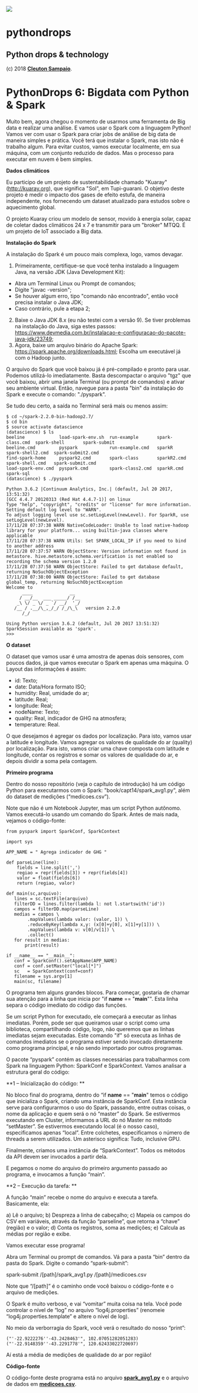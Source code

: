 ![](../python-drops.png)
# pythondrops
## Python drops & technology

(c) 2018 [**Cleuton Sampaio**](https://github.com/cleuton).

# PythonDrops 6: Bigdata com Python & Spark

Muito bem, agora chegou o momento de usarmos uma ferramenta de Big data e realizar uma análise. E vamos usar o Spark com a linguagem Python!
Vamos ver com usar o Spark para criar jobs de análise de big data de maneira simples e prática. Você terá que instalar o Spark, mas isto não é trabalho algum. Para evitar custos, vamos executar localmente, em sua máquina, com um conjunto reduzido de dados. Mas o processo para executar em nuvem é bem simples.

**Dados climáticos**

Eu participo de um projeto de sustentabilidade chamado "Kuaray" (http://kuaray.org), que significa "Sol", em Tupi-guarani. O objetivo deste projeto é medir o impacto dos gases de efeito estufa, de maneira independente, nos fornecendo um dataset atualizado para estudos sobre o aquecimento global. 

O projeto Kuaray criou um modelo de sensor, movido à energia solar, capaz de coletar dados climáticos 24 x 7 e transmitir para um "broker" MTQQ. É um projeto de IoT associado a Big data. 

**Instalação do Spark**

A instalação do Spark é um pouco mais complexa, logo, vamos devagar. 

1.  Primeiramente, certifique-se que você tenha instalado a linguagem Java, na versão JDK (Java Development Kit): 
- Abra um Terminal Linux ou Prompt de comandos;
- Digite "javac -version";
- Se houver algum erro, tipo "comando não encontrado", então você precisa instalar o Java JDK;
- Caso contrário, pule a etapa 2;
2. Baixe o Java JDK 8.x (eu não testei com a versão 9). Se tiver problemas na instalação do Java, siga estes passos: https://www.devmedia.com.br/instalacao-e-configuracao-do-pacote-java-jdk/23749;
3. Agora, baixe um arquivo binário do Apache Spark: https://spark.apache.org/downloads.html; Escolha um executável já com o Hadoop junto.

O arquivo do Spark que você baixou já é pré-compilado e pronto para usar. Podemos utilizá-lo imediatamente. Basta descompactar o arquivo "tgz" que você baixou, abrir uma janela Terminal (ou prompt de comandos) e ativar seu ambiente virtual. Então, navegue para a pasta "bin" da instalação do Spark e execute o comando: "./pyspark".

Se tudo deu certo, a saída no Terminal será mais ou menos assim:
``` 
$ cd ~/spark-2.2.0-bin-hadoop2.7/
$ cd bin
$ source activate datascience
(datascience) $ ls
beeline             load-spark-env.sh  run-example       spark-class.cmd  spark-shell       spark-submit
beeline.cmd         pyspark            run-example.cmd   sparkR           spark-shell2.cmd  spark-submit2.cmd
find-spark-home     pyspark2.cmd       spark-class       sparkR2.cmd      spark-shell.cmd   spark-submit.cmd
load-spark-env.cmd  pyspark.cmd        spark-class2.cmd  sparkR.cmd       spark-sql
(datascience) $ ./pyspark

Python 3.6.2 |Continuum Analytics, Inc.| (default, Jul 20 2017, 13:51:32) 
[GCC 4.4.7 20120313 (Red Hat 4.4.7-1)] on linux
Type "help", "copyright", "credits" or "license" for more information.
Setting default log level to "WARN".
To adjust logging level use sc.setLogLevel(newLevel). For SparkR, use setLogLevel(newLevel).
17/11/28 07:37:38 WARN NativeCodeLoader: Unable to load native-hadoop library for your platform... using builtin-java classes where applicable
17/11/28 07:37:38 WARN Utils: Set SPARK_LOCAL_IP if you need to bind to another address
17/11/28 07:37:57 WARN ObjectStore: Version information not found in metastore. hive.metastore.schema.verification is not enabled so recording the schema version 1.2.0
17/11/28 07:37:58 WARN ObjectStore: Failed to get database default, returning NoSuchObjectException
17/11/28 07:38:00 WARN ObjectStore: Failed to get database global_temp, returning NoSuchObjectException
Welcome to
      ____              __
     / __/__  ___ _____/ /__
    _\ \/ _ \/ _ `/ __/  '_/
   /__ / .__/\_,_/_/ /_/\_\   version 2.2.0
      /_/

Using Python version 3.6.2 (default, Jul 20 2017 13:51:32)
SparkSession available as 'spark'.
>>> 
```
**O dataset**

O dataset que vamos usar é uma amostra de apenas dois sensores, com poucos dados, já que vamos executar o Spark em apenas uma máquina. O Layout das informações é assim:

- id: Texto;
- date: Data/Hora formato ISO;
- humidity: Real, umidade do ar;
- latitude: Real;
- longitude: Real;
- nodeName: Texto;
- quality: Real, indicador de GHG na atmosfera;
- temperature: Real.

O que desejamos é agregar os dados por localização. Para isto, vamos usar a latitude e longitude. Vamos agregar os valores de qualidade do ar (quality) por localização. Para isto, vamos criar uma chave composta com latitude e longitude, contar os registros e somar os valores de qualidade do ar, e depois dividir a soma pela contagem.

**Primeiro programa**

Dentro do nosso repositório (veja o capítulo de introdução) há um código Python para executarmos com o Spark: "book/capt14/spark_avg1.py", além do dataset de medições (“medicoes.csv”). 

Note que não é um Notebook Jupyter, mas um script Python autônomo. Vamos executá-lo usando um comando do Spark. Antes de mais nada, vejamos o código-fonte: 
```
from pyspark import SparkConf, SparkContext

import sys

APP_NAME = " Agrega indicador de GHG "

def parseLine(line):
    fields = line.split(',')
    regiao = repr(fields[3]) + repr(fields[4])
    valor = float(fields[6])
    return (regiao, valor)

def main(sc,arquivo):
   lines = sc.textFile(arquivo)   
   filterDD = lines.filter(lambda l: not l.startswith('id'))   
   campos = filterDD.map(parseLine)
   medias = campos \
        .mapValues(lambda valor: (valor, 1)) \
        .reduceByKey(lambda x,y: (x[0]+y[0], x[1]+y[1])) \
        .mapValues(lambda v: v[0]/v[1]) \
        .collect()   
   for result in medias:
       print(result)

if __name__ == "__main__":
   conf = SparkConf().setAppName(APP_NAME)
   conf = conf.setMaster("local[*]")
   sc   = SparkContext(conf=conf)
   filename = sys.argv[1]
   main(sc, filename)

```
O programa tem alguns grandes blocos. Para começar, gostaria de chamar sua atenção para a linha que inicia por "if __name__ == "__main__"". Esta linha separa o código imediato do código das funções. 

Se um script Python for executado, ele começará a executar as linhas imediatas. Porém, pode ser que queiramos usar o script como uma biblioteca, compartilhando código, logo, não queremos que as linhas imediatas sejam executadas. Este comando "if" só executa as linhas de comandos imediatos se o programa estiver sendo invocado diretamente como programa principal, e não sendo importado por outros programas. 

O pacote “pyspark” contém as classes necessárias para trabalharmos com Spark na linguagem Python: SparkConf e SparkContext. Vamos analisar a estrutura geral do código: 

**1 – Inicialização do código: **

No bloco final do programa, dentro do “if __name__ == "__main__" temos o código que inicializa o Spark, criando uma instância de SparkConf. Esta instância serve para configurarmos o uso do Spark, passando, entre outras coisas, o nome da aplicação e quem será o nó “master” do Spark. Se estivermos executando em Cluster, informamos a URL do nó Master no método “setMaster”. Se estivermos executando local (é o nosso caso), especificamos apenas “local”. Entre colchetes, especificamos o número de threads a serem utilizados. Um asterisco significa: Tudo, inclusive GPU.

Finalmente, criamos uma instância de “SparkContext”. Todos os métodos da API devem ser invocados a partir dela.

E pegamos o nome do arquivo do primeiro argumento passado ao programa, e invocamos a função “main”.

**2 – Execução da tarefa: **

A função “main” recebe o nome do arquivo e executa a tarefa. Basicamente, ela: 

a) Lê o arquivo;
b) Despreza a linha de cabeçalho;
c) Mapeia os campos do CSV em variáveis, através da função “parseline”, que retorna a “chave” (região) e o valor;
d) Conta os registros, soma as medições;
e) Calcula as médias por região e exibe.


Vamos executar esse programa!

Abra um Terminal ou prompt de comandos. Vá para a pasta “bin” dentro da pasta do Spark. Digite o comando “spark-submit”: 

spark-submit /[path]/spark_avg1.py /[path]/medicoes.csv

Note que “/[path]” é o caminho onde você baixou o código-fonte e o arquivo de medições.

O Spark é muito verboso, e vai “vomitar” muita coisa na tela. Você pode controlar o nível de “log” no arquivo “log4j.properties” (renomeie “log4j.properties.template” e altere o nível de log).

No meio da verborragia do Spark, você verá o resultado do nosso “print”: 
```
("'-22.9222276''-43.2428463'", 102.07051282051283)
("'-22.9148359''-43.2291778'", 120.62433022720697)
```

Aí está a média de medições de qualidade do ar por região!

**Código-fonte**

O código-fonte deste programa está no arquivo [**spark_avg1.py**](./spark_avg1.py) e o arquivo de dados em [**medicoes.csv**](./medicoes.csv).

